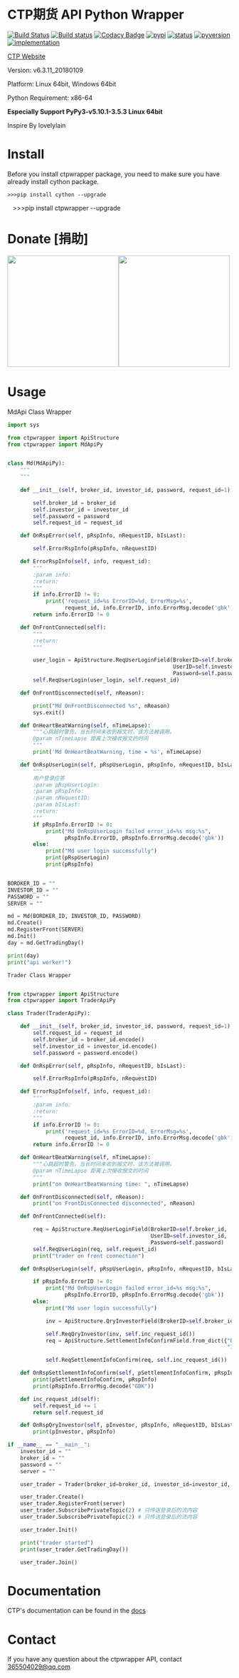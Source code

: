 # CTP期货 API Python Wrapper 

[![Build Status](https://travis-ci.org/nooperpudd/ctpwrapper.svg?branch=master)](https://travis-ci.org/nooperpudd/ctpwrapper)
[![Build status](https://ci.appveyor.com/api/projects/status/gvvtcqsjo9nsw0ct/branch/master?svg=true)](https://ci.appveyor.com/project/nooperpudd/ctpwrapper)
[![Codacy Badge](https://api.codacy.com/project/badge/Grade/9ed5d0e55ed84dfeba30a7630ab5c160)](https://www.codacy.com/app/nooperpudd/ctpwrapper?utm_source=github.com&amp;utm_medium=referral&amp;utm_content=nooperpudd/ctpwrapper&amp;utm_campaign=Badge_Grade)
[![pypi](https://img.shields.io/pypi/v/ctpwrapper.svg)](https://pypi.python.org/pypi/ctpwrapper)
[![status](https://img.shields.io/pypi/status/ctpwrapper.svg)](https://pypi.python.org/pypi/ctpwrapper)
[![pyversion](https://img.shields.io/pypi/pyversions/ctpwrapper.svg)](https://pypi.python.org/pypi/ctpwrapper)
[![implementation](https://img.shields.io/pypi/implementation/ctpwrapper.svg)](https://pypi.python.org/pypi/ctpwrapper)

[CTP Website](http://www.sfit.com.cn/5_2_DocumentDown.htm)

Version: v6.3.11_20180109

Platform: Linux 64bit, Windows 64bit

Python Requirement: x86-64

**Especially Support PyPy3-v5.10.1-3.5.3 Linux 64bit**

Inspire By lovelylain 

# Install

Before you install ctpwrapper package, you need to make sure you have 
already install cython package.

    >>>pip install cython --upgrade
    >>>pip install ctpwrapper --upgrade


# Donate [捐助]

  <img src="images/alipay.jpg" width="250" height="250"><img src="images/wechat.jpg" width="250" height="250">


# Usage

 MdApi Class Wrapper
    
```python
import sys

from ctpwrapper import ApiStructure
from ctpwrapper import MdApiPy


class Md(MdApiPy):
    """
    """
    
    def __init__(self, broker_id, investor_id, password, request_id=1):

        self.broker_id = broker_id
        self.investor_id = investor_id
        self.password = password
        self.request_id = request_id

    def OnRspError(self, pRspInfo, nRequestID, bIsLast):

        self.ErrorRspInfo(pRspInfo, nRequestID)

    def ErrorRspInfo(self, info, request_id):
        """
        :param info:
        :return:
        """
        if info.ErrorID != 0:
            print('request_id=%s ErrorID=%d, ErrorMsg=%s',
                  request_id, info.ErrorID, info.ErrorMsg.decode('gbk'))
        return info.ErrorID != 0

    def OnFrontConnected(self):
        """
        :return:
        """

        user_login = ApiStructure.ReqUserLoginField(BrokerID=self.broker_id,
                                                    UserID=self.investor_id,
                                                    Password=self.password)
        self.ReqUserLogin(user_login, self.request_id)

    def OnFrontDisconnected(self, nReason):

        print("Md OnFrontDisconnected %s", nReason)
        sys.exit()

    def OnHeartBeatWarning(self, nTimeLapse):
        """心跳超时警告。当长时间未收到报文时，该方法被调用。
        @param nTimeLapse 距离上次接收报文的时间
        """
        print('Md OnHeartBeatWarning, time = %s', nTimeLapse)

    def OnRspUserLogin(self, pRspUserLogin, pRspInfo, nRequestID, bIsLast):
        """
        用户登录应答
        :param pRspUserLogin:
        :param pRspInfo:
        :param nRequestID:
        :param bIsLast:
        :return:
        """
        if pRspInfo.ErrorID != 0:
            print("Md OnRspUserLogin failed error_id=%s msg:%s",
                  pRspInfo.ErrorID, pRspInfo.ErrorMsg.decode('gbk'))
        else:
            print("Md user login successfully")
            print(pRspUserLogin)
            print(pRspInfo)


BORDKER_ID = ""
INVESTOR_ID = ""
PASSWORD = ""
SERVER = ""

md = Md(BORDKER_ID, INVESTOR_ID, PASSWORD)
md.Create()
md.RegisterFront(SERVER)
md.Init()
day = md.GetTradingDay()

print(day)
print("api worker!")
```

    Trader Class Wrapper

```python

from ctpwrapper import ApiStructure
from ctpwrapper import TraderApiPy

class Trader(TraderApiPy):

    def __init__(self, broker_id, investor_id, password, request_id=1):
        self.request_id = request_id
        self.broker_id = broker_id.encode()
        self.investor_id = investor_id.encode()
        self.password = password.encode()

    def OnRspError(self, pRspInfo, nRequestID, bIsLast):

        self.ErrorRspInfo(pRspInfo, nRequestID)

    def ErrorRspInfo(self, info, request_id):
        """
        :param info:
        :return:
        """
        if info.ErrorID != 0:
            print('request_id=%s ErrorID=%d, ErrorMsg=%s',
                  request_id, info.ErrorID, info.ErrorMsg.decode('gbk'))
        return info.ErrorID != 0

    def OnHeartBeatWarning(self, nTimeLapse):
        """心跳超时警告。当长时间未收到报文时，该方法被调用。
        @param nTimeLapse 距离上次接收报文的时间
        """
        print("on OnHeartBeatWarning time: ", nTimeLapse)

    def OnFrontDisconnected(self, nReason):
        print("on FrontDisConnected disconnected", nReason)

    def OnFrontConnected(self):

        req = ApiStructure.ReqUserLoginField(BrokerID=self.broker_id,
                                             UserID=self.investor_id,
                                             Password=self.password)
        self.ReqUserLogin(req, self.request_id)
        print("trader on front connection")

    def OnRspUserLogin(self, pRspUserLogin, pRspInfo, nRequestID, bIsLast):

        if pRspInfo.ErrorID != 0:
            print("Md OnRspUserLogin failed error_id=%s msg:%s",
                  pRspInfo.ErrorID, pRspInfo.ErrorMsg.decode('gbk'))
        else:
            print("Md user login successfully")

            inv = ApiStructure.QryInvestorField(BrokerID=self.broker_id, InvestorID=self.investor_id)

            self.ReqQryInvestor(inv, self.inc_request_id())
            req = ApiStructure.SettlementInfoConfirmField.from_dict({"BrokerID": self.broker_id,
                                                                     "InvestorID": self.investor_id})

            self.ReqSettlementInfoConfirm(req, self.inc_request_id())

    def OnRspSettlementInfoConfirm(self, pSettlementInfoConfirm, pRspInfo, nRequestID, bIsLast):
        print(pSettlementInfoConfirm, pRspInfo)
        print(pRspInfo.ErrorMsg.decode("GBK"))

    def inc_request_id(self):
        self.request_id += 1
        return self.request_id

    def OnRspQryInvestor(self, pInvestor, pRspInfo, nRequestID, bIsLast):
        print(pInvestor, pRspInfo)

if __name__ == "__main__":
    investor_id = ""
    broker_id = ""
    password = ""
    server = ""

    user_trader = Trader(broker_id=broker_id, investor_id=investor_id, password=password)

    user_trader.Create()
    user_trader.RegisterFront(server)
    user_trader.SubscribePrivateTopic(2) # 只传送登录后的流内容
    user_trader.SubscribePrivateTopic(2) # 只传送登录后的流内容

    user_trader.Init()

    print("trader started")
    print(user_trader.GetTradingDay())

    user_trader.Join()

```

# Documentation
  CTP's documentation can be found in the [docs](doc/ctp/)



# Contact

If you have any question about the ctpwrapper API, contact 365504029@qq.com



 

